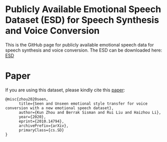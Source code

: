 # Publicly Available Emotional Speech Dataset (ESD) for Speech Synthesis and Voice Conversion
This is the GitHub page for publicly available emotional speech data for speech synthesis and voice conversion.
The ESD can be downloaded here: [ESD](https://drive.google.com/file/d/1SKwBUcyi-k6M4mficmcJcTFqMhmcaYIy/view?usp=sharing)

# Paper

If you are using this dataset, please kindly cite this [paper](https://arxiv.org/abs/2010.14794):
```
@misc{zhou2020seen,
      title={Seen and Unseen emotional style transfer for voice conversion with a new emotional speech dataset}, 
      author={Kun Zhou and Berrak Sisman and Rui Liu and Haizhou Li},
      year={2020},
      eprint={2010.14794},
      archivePrefix={arXiv},
      primaryClass={cs.SD}
}
```
